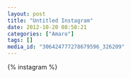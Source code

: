 ```yaml
---
layout: post
title: "Untitled Instagram"
date: 2012-10-20 08:58:21
categories: ["Amaro"]
tags: []
media_id: "306424777278679596_326209"
---
```


{% instagram %}

